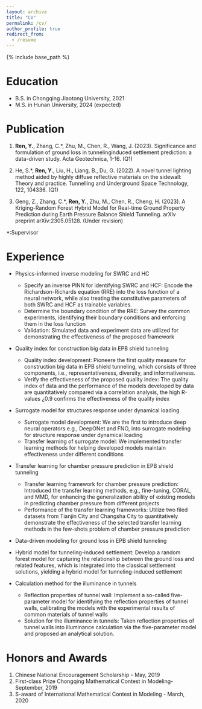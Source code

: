 ```yaml
---
layout: archive
title: "CV"
permalink: /cv/
author_profile: true
redirect_from:
  - /resume
---
```


{% include base_path %}

Education
======
* B.S. in Chongqing Jiaotong University, 2021
* M.S. in Hunan University, 2024 (expected)

Publication 
======
1. **Ren, Y.**, Zhang, C.*, Zhu, M., Chen, R., Wang, J. (2023). Significance and formulation of ground loss in tunnelinginduced settlement prediction: a data-driven study. Acta Geotechnica, 1-16. (Q1) 

2. He, S.*, **Ren, Y.**, Liu, H., Liang, B., Du, G. (2022). A novel tunnel lighting method aided by highly diffuse reflective materials on the sidewall: Theory and practice. Tunnelling and Underground Space Technology, 122, 104336. (Q1) 

3. Geng, Z., Zhang, C.*, **Ren, Y.**, Zhu, M., Chen, R., Cheng, H. (2023). A Kriging-Random Forest Hybrid Model for Real-time Ground Property Prediction during Earth Pressure Balance Shield Tunneling. arXiv preprint arXiv:2305.05128. (Under revision) 

*:Supervisor 

Experience 
======
* Physics-informed inverse modeling for SWRC and HC
  * Specify an inverse PINN for identifying SWRC and HCF: Encode the Richardson-Richards equation (RRE) into the loss function of a neural network, while also treating the constitutive parameters of both SWRC and HCF as trainable variables.
  * Determine the boundary condition of the RRE: Survey the common experiments, identifying their boundary conditions and enforcing them in the loss function 
  * Validation: Simulated data and experiment data are utilized for demonstrating the effectiveness of the proposed framework 
* Quality index for construction big data in EPB shield tunneling
  * Quality index development: Pioneere the first quality measure for construction big data in EPB shield tunneling, which consists of three components, i.e., representativeness, diversity, and informativeness. 
  * Verify the effectiveness of the proposed quality index: The quality index of data and the performance of the models developed by data are quantitatively compared via a correlation analysis, the high R-values ¿0.9 confirms the effectiveness of the quality index 
* Surrogate model for structures response under dynamical loading
  * Surrogate model development: We are the first to introduce deep neural operators e.g., DeepONet and FNO, into surrogate modeling for structure response under dynamical loading
  * Transfer learning of surrogate model: We implemented transfer learning methods for helping developed models maintain effectiveness under different conditions 
* Transfer learning for chamber pressure prediction in EPB shield tunneling
  * Transfer learning framework for chamber pressure prediction: Introduced the transfer learning methods, e.g., fine-tuning, CORAL, and MMD, for enhancing the generalization ability of existing models in predicting chamber pressure from different projects 
  * Performance of the transfer learning frameworks: Utilize two filed datasets from Tianjin City and Changsha City to quantitatively demonstrate the effectiveness of the selected transfer learning methods in the few-shots problem of chamber pressure prediction 

*  Data-driven modeling for ground loss in EPB shield tunneling
  * Hybrid model for tunneling-induced settlement: Develop a random forest model for capturing the relationship between the ground loss and related features, which is integrated into the classical settlement solutions, yielding a hybrid model for tunneling-induced settlement



* Calculation method for the illuminance in tunnels
  * Reflection properties of tunnel wall: Implement a so-called five-parameter model for identifying the reflection properties of tunnel walls, calibrating the models with the experimental results of common materials of tunnel walls
  *  Solution for the illuminance in tunnels: Taken reflection properties of tunnel walls into illuminance calculation via the five-parameter model and proposed an analytical solution. 

Honors and Awards  
======
1. Chinese National Encouragement Scholarship - May, 2019 
2. First-class Prize Chongqing Mathematical Contest in Modeling- September, 2019 
3. S-award of International Mathematical Contest in Modeling - March, 2020
